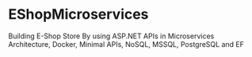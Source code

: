 # EShopMicroservices
Building E-Shop Store By using ASP.NET APIs in Microservices Architecture, Docker, Minimal APIs, NoSQL, MSSQL, PostgreSQL and EF

